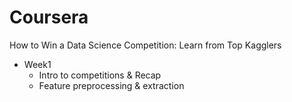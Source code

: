 # Coursera
How to Win a Data Science Competition: Learn from Top Kagglers 

- Week1
	- Intro to competitions & Recap
	- Feature preprocessing & extraction
 
